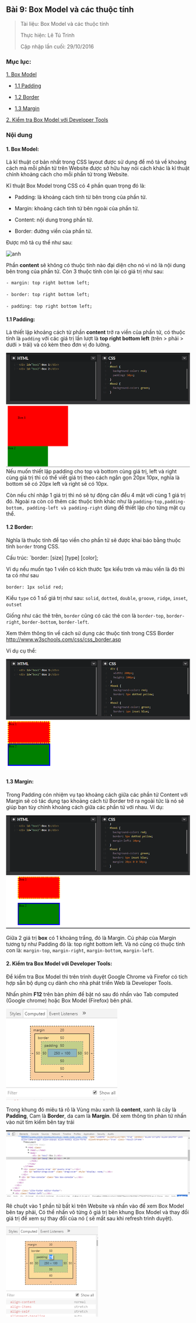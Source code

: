## Bài 9: Box Model và các thuộc tính

> Tài liệu: Box Model và các thuộc tính
> 
> Thực hiện: Lê Tú Trinh
> 
> Cập nhập lần cuối: 29/10/2016

### Mục lục:

[1. Box Model ](#1)

- [1.1 Padding](#1.1)

- [1.2 Border](#1.2)

- [1.3 Margin](#1.3)

[2. Kiểm tra Box Model với Developer Tools](#2)

### Nội dung

<a name="1"></a>
#### 1. Box Model:

Là kĩ thuật cơ bản nhất trong CSS layout được sử dụng để mô tả về khoảng cách mà mỗi phần tử trên Website được sở hữu hay nói cách khác là kĩ thuật chỉnh khoảng cách cho mỗi phần tử trong Website.

Kĩ thuật Box Model trong CSS có 4 phần quan trọng đó là:

- Padding: là khoảng cách tính từ bên trong của phần tử.

- Margin: khoảng cách tính từ bên ngoài của phần tử.

- Content: nội dung trong phần tử.

- Border: đường viền của phần tử.

Được mô tả cụ thể như sau:

![anh](https://thachpham.com/wp-content/uploads/2015/04/box-model.gif)

Phần **content** sẽ không có thuộc tính nào đại diện cho nó vì nó là nội dung bên trong của phần tử. Còn 3 thuộc tính còn lại có giá trị như sau:
```
- margin: top right bottom left;
 
- border: top right bottom left;
 
- padding: top right bottom left;
```
<a name="1.1"></a>
#### 1.1 Padding:

 Là thiết lập khoảng cách từ phần **content** trở ra viền của phần tử, có thuộc tính là `padding` với các giá trị lần lượt là **top right bottom left** (trên > phải > dưới > trái) và có kèm theo đơn vị đo lường. 

 ![1](https://github.com/TrinhTu/web_developer/blob/master/Task05_CSS_Course_01/Bai_09/image/1.png)
 Nếu muốn thiết lập padding cho top và bottom cùng giá trị, left và right cùng giá trị thì có thể viết giá trị theo cách ngắn gọn 20px 10px, nghĩa là bottom sẽ có 20px left và right sẽ có 10px.

 Còn nếu chỉ nhập 1 giá trị thì nó sẽ tự động căn đểu 4 mặt với cùng 1 giá trị đó. Ngoài ra còn có thêm các thuộc tính khác như là `padding-top,padding-bottom, padding-left và padding-right` dùng để thiết lập cho từng mặt cụ thể.

 
<a name="1.2"></a>
#### 1.2 Border:

Nghĩa là thuộc tính để tạo viền cho phần tử sẽ được khai báo bằng thuộc tính `border` trong CSS.
 
 Cấu trúc: `border: [size] [type] [color];	

 Ví dụ nếu muốn tạo 1 viền có kích thước 1px kiểu trơn và màu viền là đỏ thì ta có như sau

 `border: 1px solid red;`

 Kiểu `type` có 1 số giá trị như sau: `solid`, `dotted`, `double`, `groove`, `ridge`, `inset`, `outset`

 Giống như các thẻ trên, `border` cũng có các thẻ con là `border-top`, `border-right`, `border-bottom`, `border-left`.

 Xem thêm thông tin về cách sử dụng các thuộc tính trong CSS Border http://www.w3schools.com/css/css_border.asp

 Ví dụ cụ thể:

 ![2](https://github.com/TrinhTu/web_developer/blob/master/Task05_CSS_Course_01/Bai_09/image/2.png)
 
<a name="1.3"></a>
#### 1.3 Margin:

Trong Padding cón nhiệm vụ tạo khoảng cách giữa các phần tử Content với Margin sẽ có tác dụng tạo khoảng cách từ Border trở ra ngoài tức là nó sẽ giúp bạn tùy chỉnh khoảng cách giữa các phần tử với nhau. Ví dụ:

![3](https://github.com/TrinhTu/web_developer/blob/master/Task05_CSS_Course_01/Bai_09/image/3.png)

Giữa 2 giá trị **box** có 1 khoảng trắng, đó là Margin. Cú pháp của Margin tương tự như Padding đó là: top right bottom left. Và nó cũng có thuộc tính con là: `margin-top`, `margin-right`, `margin-bottom`, `margin-left`.

<a name="2"></a>
#### 2. Kiểm tra Box Model với Developer Tools:

Để kiểm tra Box Model thì trên trình duyệt Google Chrome và Firefor có tích hợp sẵn bộ dụng cụ dành cho nhà phát triển Web là Developer Tools.

Nhấn phím **F12** trên bàn phím để bật nó sau đó nhấn vào Tab computed (Google chrome) hoặc Box Model (Firefox) bên phải.

![4](https://github.com/TrinhTu/web_developer/blob/master/Task05_CSS_Course_01/Bai_09/image/4.png)

Trong khung đó miêu tả rõ là Vùng màu xanh là **content**, xanh lá cây là **Padding**, Cam là **Border**, da cam là **Margin**. Để xem thông tin phàn tử nhấn vào nút tìm kiếm bên tay trái

![5](https://github.com/TrinhTu/web_developer/blob/master/Task05_CSS_Course_01/Bai_09/image/5.png)

Rê chuột vào 1 phần tử bất kì trên Website và nhấn vào để xem Box Model bên tay phải, Có thể nhấn vô từng ô giá trị bên khung Box Model và thay đổi giá trị để xem sự thay đổi của nó ( sẽ mất sau khi refresh trình duyệt).

![6](https://github.com/TrinhTu/web_developer/blob/master/Task05_CSS_Course_01/Bai_09/image/6.png)
